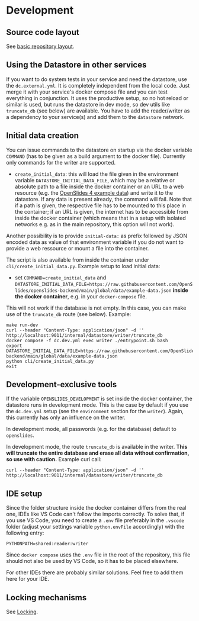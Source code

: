 # Development

## Source code layout

See [basic repository layout](layout.md).

## Using the Datastore in other services

If you want to do system tests in your service and need the datastore, use the `dc.external.yml`. It is completely independent from the local code. Just merge it with your service's docker compose file and you can test everything in conjunction. It uses the productive setup, so no hot reload or similar is used, but runs the datastore in dev mode, so dev utils like `truncate_db` (see below) are available. You have to add the reader/writer as a dependency to your service(s) and add them to the `datastore` network.

## Initial data creation

You can issue commands to the datastore on startup via the docker variable `COMMAND` (has to be given as a build argument to the docker file). Currently only commands for the writer are supported.

- `create_initial_data`: this will load the file given in the environment variable `DATASTORE_INITIAL_DATA_FILE`, which may be a relative or absolute path to a file inside the docker container or an URL to a web resource (e.g. the [OpenSlides 4 example data](https://raw.githubusercontent.com/OpenSlides/openslides-backend/main/global/data/example-data.json)) and write it to the datastore. If any data is present already, the command will fail. Note that if a path is given, the respective file has to be mounted to this place in the container; if an URL is given, the internet has to be accessible from inside the docker container (which means that in a setup with isolated networks e.g. as in the main repository, this option will not work).

Another possibility is to provide `initial-data:` as prefix followed by JSON encoded data as value of that environment variable if you do not want to provide a web ressource or mount a file into the container.

The script is also available from inside the container under `cli/create_initial_data.py`. Example setup to load initial data:

- set `COMMAND=create_initial_data` and `DATASTORE_INITIAL_DATA_FILE=https://raw.githubusercontent.com/OpenSlides/openslides-backend/main/global/data/example-data.json` <b>inside the docker container</b>, e.g. in your `docker-compose` file.

This will not work if the database is not empty. In this case, you can make use of the `truncate_db` route (see below). Example:

    make run-dev
    curl --header "Content-Type: application/json" -d '' http://localhost:9011/internal/datastore/writer/truncate_db
    docker compose -f dc.dev.yml exec writer ./entrypoint.sh bash
    export DATASTORE_INITIAL_DATA_FILE=https://raw.githubusercontent.com/OpenSlides/openslides-backend/main/global/data/example-data.json
    python cli/create_initial_data.py
    exit

## Development-exclusive tools

If the variable `OPENSLIDES_DEVELOPMENT` is set inside the docker container, the datastore runs in development mode. This is the case by default if you use the `dc.dev.yml` setup (see the `environment` section for the `writer`). Again, this currently has only an influence on the writer.

In development mode, all passwords (e.g. for the database) default to `openslides`.

In development mode, the route `truncate_db` is available in the writer. <b>This will truncate the entire database and erase all data without confirmation, so use with caution.</b> Example curl call:

    curl --header "Content-Type: application/json" -d '' http://localhost:9011/internal/datastore/writer/truncate_db

## IDE setup

Since the folder structure inside the docker container differs from the real one, IDEs like VS Code can't follow the imports correctly. To solve that, if you use VS Code, you need to create a `.env` file preferably in the `.vscode` folder (adjust your settings variable `python.envFile` accordingly) with the following entry:

    PYTHONPATH=shared:reader:writer

Since `docker compose` uses the `.env` file in the root of the repository, this file should not also be used by VS Code, so it has to be placed elsewhere.

For other IDEs there are probably similar solutions. Feel free to add them here for your IDE.

## Locking mechanisms

See [Locking](locking.md).
